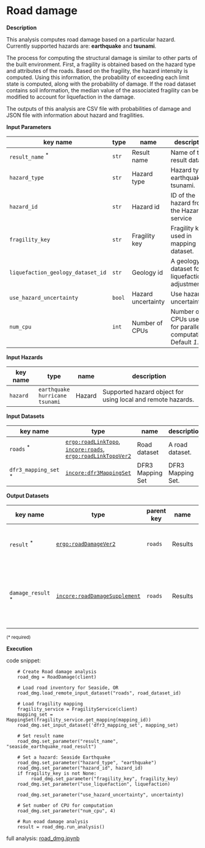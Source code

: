 # Road damage

**Description**

This analysis computes road damage based on a particular hazard. Currently supported hazards are: **earthquake** and **tsunami**.

The process for computing the structural damage is similar to other parts of the built environment. First, a fragility
is obtained based on the hazard type and attributes of the roads. Based on the fragility, the hazard intensity is computed. 
Using this information, the probability of exceeding each limit state is computed, 
along with the probability of damage. If the road dataset contains soil information, the median value of the associated 
fragility can be modified to account for liquefaction in the damage. 

The outputs of this analysis are CSV file with probabilities of damage and JSON file with information about hazard and fragilities.

**Input Parameters**

key name | type | name | description
--- | --- | --- | ---
`result_name` <sup>*</sup> | `str` | Result name | Name of the result dataset.
`hazard_type` | `str` | Hazard type | Hazard type, earthquake or tsunami.
`hazard_id` | `str` | Hazard id | ID of the hazard from the Hazard service
`fragility_key` | `str` | Fragility key | Fragility key used in mapping dataset.
`liquefaction_geology_dataset_id` | `str` | Geology id | A geology dataset for liquefaction adjustment.
`use_hazard_uncertainty` | `bool` | Hazard uncertainty | Use hazard uncertainty.
`num_cpu` | `int` | Number of CPUs | Number of CPUs used for parallel computations. <br>Default *1*.

**Input Hazards**

key name | type  | name | description
--- |-------|--------------| ---
`hazard` | `earthquake`<br>`hurricane`<br>`tsunami` | Hazard | Supported hazard object for using local and remote hazards.

**Input Datasets** 

key name | type | name | description
--- | --- | --- | ---
`roads` <sup>*</sup> | [`ergo:roadLinkTopo`](https://incore.ncsa.illinois.edu/semantics/api/types/ergo:roadLinkTopo), <br>[`incore:roads`](https://incore.ncsa.illinois.edu/semantics/api/types/incore:roads), <br/> [`ergo:roadLinkTopoVer2`](https://incore.ncsa.illinois.edu/semantics/api/types/ergo:roadLinkTopoVer2) | Road  dataset | A road dataset.
`dfr3_mapping_set` <sup>*</sup> | [`incore:dfr3MappingSet`](https://incore.ncsa.illinois.edu/semantics/api/types/incore:dfr3MappingSet) | DFR3 Mapping Set | DFR3 Mapping Set.

**Output Datasets**

key name | type | parent key | name | description
--- | --- | --- | --- | ---
`result` <sup>*</sup> | [`ergo:roadDamageVer2`](https://incore.ncsa.illinois.edu/semantics/api/types/ergo:roadDamageVer2) | `roads` | Results | A dataset containing results <br>(format: CSV).
`damage_result` <sup>*</sup> | [`incore:roadDamageSupplement`](https://incore.ncsa.illinois.edu/semantics/api/types/incore:roadDamageSupplement) | `roads` | Results | Information about applied hazard value and fragility<br>(format: JSON).

<small>(* required)</small>

**Execution**

code snippet:

```
    # Create Road damage analysis
    road_dmg = RoadDamage(client)

    # Load road inventory for Seaside, OR
    road_dmg.load_remote_input_dataset("roads", road_dataset_id)

    # Load fragility mapping
    fragility_service = FragilityService(client)
    mapping_set = MappingSet(fragility_service.get_mapping(mapping_id))
    road_dmg.set_input_dataset('dfr3_mapping_set', mapping_set)

    # Set result name
    road_dmg.set_parameter("result_name", "seaside_earthquake_road_result")

    # Set a hazard: Seaside Earthquake
    road_dmg.set_parameter("hazard_type", "earthquake")
    road_dmg.set_parameter("hazard_id", hazard_id)
    if fragility_key is not None:
         road_dmg.set_parameter("fragility_key", fragility_key)
    road_dmg.set_parameter("use_liquefaction", liquefaction)

    road_dmg.set_parameter("use_hazard_uncertainty", uncertainty)

    # Set number of CPU for computation
    road_dmg.set_parameter("num_cpu", 4)

    # Run eoad damage analysis
    result = road_dmg.run_analysis()
```
    
full analysis: [road_dmg.ipynb](https://github.com/IN-CORE/incore-docs/blob/main/notebooks/road_dmg.ipynb)
